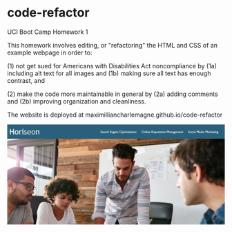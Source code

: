 # code-refactor
UCI Boot Camp Homework 1

This homework involves editing, or "refactoring" the HTML and CSS of an example webpage in order to:
  
  (1) not get sued for Americans with Disabilities Act noncompliance by
      (1a) including alt text for all images and 
      (1b) making sure all text has enough contrast, and
      
  (2) make the code more maintainable in general by
      (2a) adding comments and 
      (2b) improving organization and cleanliness.


The website is deployed at maximilliancharlemagne.github.io/code-refactor

![a screenshot of the webpage](./assets/images/web-screencap.PNG)